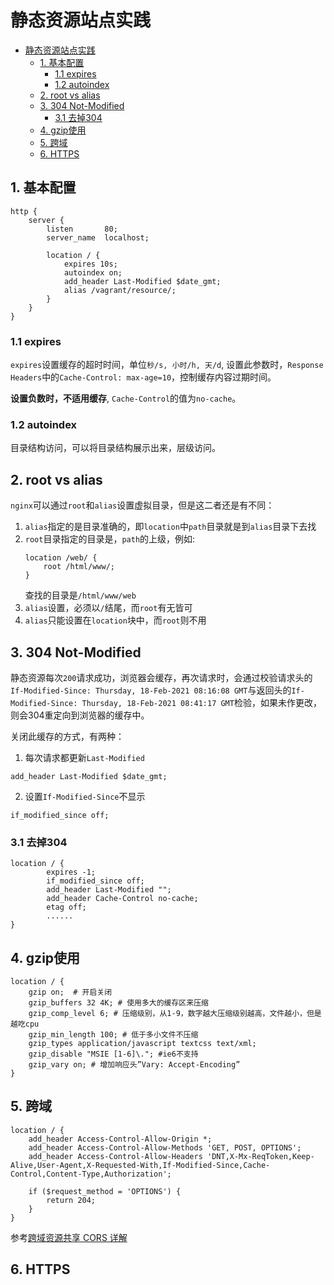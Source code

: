 # 静态资源站点实践

- [静态资源站点实践](#静态资源站点实践)
  - [1. 基本配置](#1-基本配置)
    - [1.1 expires](#11-expires)
    - [1.2 autoindex](#12-autoindex)
  - [2. root vs alias](#2-root-vs-alias)
  - [3. 304 Not-Modified](#3-304-not-modified)
    - [3.1 去掉304](#31-去掉304)
  - [4. gzip使用](#4-gzip使用)
  - [5. 跨域](#5-跨域)
  - [6. HTTPS](#6-https)

## 1. 基本配置

```
http {
    server {
        listen       80;
        server_name  localhost;

        location / {
            expires 10s;
            autoindex on;
            add_header Last-Modified $date_gmt;
            alias /vagrant/resource/;
        }
    }
}
```

### 1.1 expires

`expires`设置缓存的超时时间，单位`秒/s, 小时/h, 天/d`, 设置此参数时，`Response Headers`中的`Cache-Control: max-age=10`，控制缓存内容过期时间。

**设置负数时，不适用缓存**, `Cache-Control`的值为`no-cache`。

### 1.2 autoindex

目录结构访问，可以将目录结构展示出来，层级访问。

## 2. root vs alias

`nginx`可以通过`root`和`alias`设置虚拟目录，但是这二者还是有不同：

1. `alias`指定的是目录准确的，即`location`中`path`目录就是到`alias`目录下去找
2. `root`目录指定的目录是，`path`的上级，例如:
   ```
   location /web/ {
       root /html/www/;
   }
   ```
   查找的目录是`/html/www/web`
3. `alias`设置，必须以`/`结尾，而`root`有无皆可
4. `alias`只能设置在`location`块中，而`root`则不用

## 3. 304 Not-Modified

静态资源每次`200`请求成功，浏览器会缓存，再次请求时，会通过校验请求头的`If-Modified-Since: Thursday, 18-Feb-2021 08:16:08 GMT`与返回头的`If-Modified-Since: Thursday, 18-Feb-2021 08:41:17 GMT`检验，如果未作更改，则会304重定向到浏览器的缓存中。

关闭此缓存的方式，有两种：

1. 每次请求都更新`Last-Modified`
```
add_header Last-Modified $date_gmt;
```
2. 设置`If-Modified-Since`不显示
```
if_modified_since off;
```

### 3.1 去掉304

```
location / {
		expires -1;
		if_modified_since off;
		add_header Last-Modified "";
		add_header Cache-Control no-cache;
		etag off;
        ......
}
```

## 4. gzip使用

```
location / {
    gzip on;  # 开启关闭
    gzip_buffers 32 4K; # 使用多大的缓存区来压缩
    gzip_comp_level 6; # 压缩级别，从1-9，数字越大压缩级别越高，文件越小，但是越吃cpu
    gzip_min_length 100; # 低于多小文件不压缩
    gzip_types application/javascript textcss text/xml;
    gzip_disable "MSIE [1-6]\."; #ie6不支持
    gzip_vary on; # 增加响应头”Vary: Accept-Encoding”
}
```

## 5. 跨域

```
location / {  
    add_header Access-Control-Allow-Origin *;
    add_header Access-Control-Allow-Methods 'GET, POST, OPTIONS';
    add_header Access-Control-Allow-Headers 'DNT,X-Mx-ReqToken,Keep-Alive,User-Agent,X-Requested-With,If-Modified-Since,Cache-Control,Content-Type,Authorization';

    if ($request_method = 'OPTIONS') {
        return 204;
    }
} 
```

参考[跨域资源共享 CORS 详解 ](http://www.ruanyifeng.com/blog/2016/04/cors.html)

## 6. HTTPS